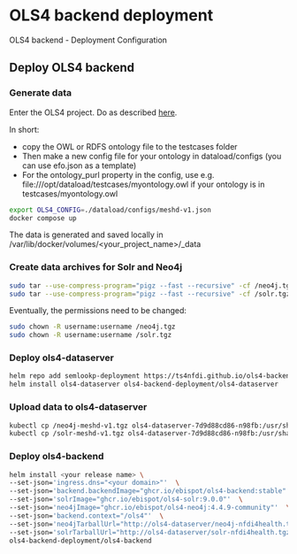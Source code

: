 # OLS4 backend deployment
OLS4 backend - Deployment Configuration


## Deploy OLS4 backend

### Generate data

Enter the OLS4 project. Do as described [here](https://github.com/EBISPOT/ols4?tab=readme-ov-file#deploying-ols4).

In short:
- copy the OWL or RDFS ontology file to the testcases folder
- Then make a new config file for your ontology in dataload/configs (you can use efo.json as a template)
- For the ontology_purl property in the config, use e.g. file:///opt/dataload/testcases/myontology.owl if your ontology is in testcases/myontology.owl

```bash
export OLS4_CONFIG=./dataload/configs/meshd-v1.json
docker compose up
```

The data is generated and saved locally in /var/lib/docker/volumes/<your_project_name>/_data

### Create data archives for Solr and Neo4j
```bash
sudo tar --use-compress-program="pigz --fast --recursive" -cf /neo4j.tgz -C /var/lib/docker/volumes/<your project name>/_data .
sudo tar --use-compress-program="pigz --fast --recursive" -cf /solr.tgz -C /var/lib/docker/volumes/<your project name>/_data .
```

Eventually, the permissions need to be changed:
```bash
sudo chown -R username:username /neo4j.tgz
sudo chown -R username:username /solr.tgz
```

### Deploy ols4-dataserver
```bash
helm repo add semlookp-deployment https://ts4nfdi.github.io/ols4-backend-deployment/
helm install ols4-dataserver ols4-backend-deployment/ols4-dataserver
```

### Upload data to ols4-dataserver
```bash
kubectl cp /neo4j-meshd-v1.tgz ols4-dataserver-7d9d88cd86-n98fb:/usr/share/nginx/html/neo4j.tgz
kubectl cp /solr-meshd-v1.tgz ols4-dataserver-7d9d88cd86-n98fb:/usr/share/nginx/html/solr.tgz
```

### Deploy ols4-backend
```bash
helm install <your release name> \
--set-json='ingress.dns="<your domain>"'  \
--set-json='backend.backendImage="ghcr.io/ebispot/ols4-backend:stable"'  \
--set-json='solrImage="ghcr.io/ebispot/ols4-solr:9.0.0"'  \
--set-json='neo4jImage="ghcr.io/ebispot/ols4-neo4j:4.4.9-community"'  \
--set-json='backend.context="/ols4"'  \
--set-json='neo4jTarballUrl="http://ols4-dataserver/neo4j-nfdi4health.tgz"'  \
--set-json='solrTarballUrl="http://ols4-dataserver/solr-nfdi4health.tgz"'  \
ols4-backend-deployment/ols4-backend
```